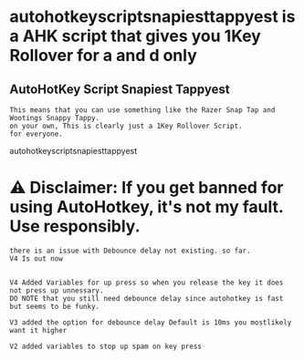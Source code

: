# autohotkeyscriptsnapiesttappyest is a AHK script that gives you 1Key Rollover for a and d only
## AutoHotKey Script Snapiest Tappyest
```
This means that you can use something like the Razer Snap Tap and Wootings Snappy Tappy. 
on your own, This is clearly just a 1Key Rollover Script.
for everyone.
```
autohotkeyscriptsnapiesttappyest

# ⚠️ Disclaimer: If you get banned for using AutoHotkey, it's not my fault. Use responsibly.
```
there is an issue with Debounce delay not existing. so far. 
V4 Is out now


V4 Added Variables for up press so when you release the key it does not press up unnessary.
DO NOTE that you still need debounce delay since autohotkey is fast but seems to be funky.

V3 added the option for debounce delay Default is 10ms you mostlikely want it higher

V2 added variables to stop up spam on key press
```
